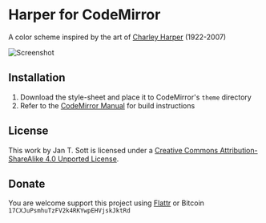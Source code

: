 # Harper for CodeMirror

A color scheme inspired by the art of [Charley Harper](http://en.wikipedia.org/wiki/Charley_Harper) (1922-2007)

![Screenshot](https://raw.github.com/idleberg/Harper-CodeMirror/master/images/screenshot.png)

## Installation

1. Download the style-sheet and place it to CodeMirror's `theme` directory
2. Refer to the [CodeMirror Manual](http://codemirror.net/doc/manual.html) for build instructions

## License

This work by Jan T. Sott is licensed under a [Creative Commons Attribution-ShareAlike 4.0 Unported License](http://creativecommons.org/licenses/by-sa/4.0/deed.en_US).

## Donate

You are welcome support this project using [Flattr](https://flattr.com/submit/auto?user_id=idleberg&url=https://github.com/idleberg/Harper-CodeMirror) or Bitcoin `17CXJuPsmhuTzFV2k4RKYwpEHVjskJktRd`